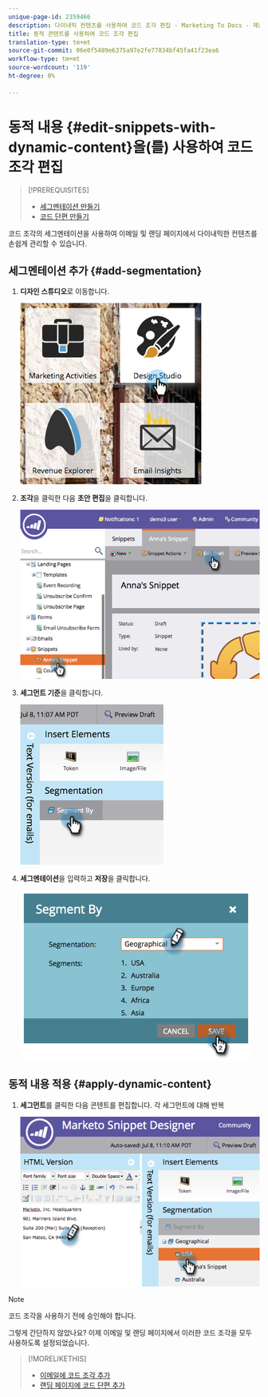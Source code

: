 ```yaml
---
unique-page-id: 2359466
description: 다이내믹 컨텐츠를 사용하여 코드 조각 편집 - Marketing To Docs - 제품 설명서
title: 동적 콘텐트를 사용하여 코드 조각 편집
translation-type: tm+mt
source-git-commit: 06e0f5489e6375a97e2fe77834bf45fa41f23ea6
workflow-type: tm+mt
source-wordcount: '119'
ht-degree: 0%

---
```



# 동적 내용 {#edit-snippets-with-dynamic-content}을(를) 사용하여 코드 조각 편집

>[!PREREQUISITES]
>
>* [세그멘테이션 만들기](/help/marketo/product-docs/personalization/segmentation-and-snippets/segmentation/create-a-segmentation.md)
>* [코드 단편 만들기](/help/marketo/product-docs/personalization/segmentation-and-snippets/snippets/create-a-snippet.md)


코드 조각의 세그멘테이션을 사용하여 이메일 및 랜딩 페이지에서 다이내믹한 컨텐츠를 손쉽게 관리할 수 있습니다.

## 세그멘테이션 추가 {#add-segmentation}

1. **디자인 스튜디오**&#x200B;로 이동합니다.

   ![](assets/designstudio-1.png)

1. **조각**&#x200B;을 클릭한 다음 **초안 편집**&#x200B;을 클릭합니다.

   ![](assets/image2014-9-16-8-3a59-3a14.png)

1. **세그먼트 기준**&#x200B;을 클릭합니다.

   ![](assets/image2014-9-16-8-3a59-3a27.png)

1. **세그멘테이션**&#x200B;을 입력하고 **저장**&#x200B;을 클릭합니다.

   ![](assets/image2014-9-16-8-3a59-3a42.png)

## 동적 내용 적용 {#apply-dynamic-content}

1. **세그먼트**&#x200B;를 클릭한 다음 콘텐트를 편집합니다. 각 세그먼트에 대해 반복

   ![](assets/image2014-9-16-8-3a59-3a59.png)

>[!NOTE]
>
>코드 조각을 사용하기 전에 승인해야 합니다.

그렇게 간단하지 않았나요? 이제 이메일 및 랜딩 페이지에서 이러한 코드 조각을 모두 사용하도록 설정되었습니다.

>[!MORELIKETHIS]
>
>* [이메일에 코드 조각 추가](/help/marketo/product-docs/email-marketing/general/functions-in-the-editor/add-a-snippet-to-an-email.md)
>* [랜딩 페이지에 코드 단편 추가](/help/marketo/product-docs/demand-generation/landing-pages/personalizing-landing-pages/add-a-snippet-to-a-landing-page.md)

